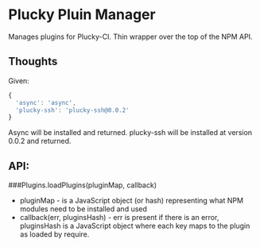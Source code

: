 Plucky Pluin Manager
===

Manages plugins for Plucky-CI.  Thin wrapper over the top of the NPM API.

Thoughts
---

Given:

```javascript
{
  'async': 'async',
  'plucky-ssh': 'plucky-ssh@0.0.2'
}
```

Async will be installed and returned.  plucky-ssh will be installed at version 0.0.2 and returned.

API:
---

###Plugins.loadPlugins(pluginMap, callback)

 * pluginMap - is a JavaScript object (or hash) representing what NPM modules need to be installed and used
 * callback(err, pluginsHash) - err is present if there is an error, pluginsHash is a JavaScript object where each key maps to the plugin as loaded by require.
